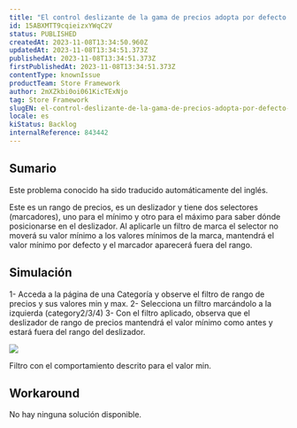 ```yaml
---
title: "El control deslizante de la gama de precios adopta por defecto el valor mínimo después de seleccionar un filtro."
id: 15ABXMTT9cqieizxYWqC2V
status: PUBLISHED
createdAt: 2023-11-08T13:34:50.960Z
updatedAt: 2023-11-08T13:34:51.373Z
publishedAt: 2023-11-08T13:34:51.373Z
firstPublishedAt: 2023-11-08T13:34:51.373Z
contentType: knownIssue
productTeam: Store Framework
author: 2mXZkbi0oi061KicTExNjo
tag: Store Framework
slugEN: el-control-deslizante-de-la-gama-de-precios-adopta-por-defecto-el-valor-minimo-despues-de-seleccionar-un-filtro
locale: es
kiStatus: Backlog
internalReference: 843442
---
```


## Sumario

<div class="alert alert-info">
  <p>Este problema conocido ha sido traducido automáticamente del inglés.</p>
</div>


Este es un rango de precios, es un deslizador y tiene dos selectores (marcadores), uno para el mínimo y otro para el máximo para saber dónde posicionarse en el deslizador.
Al aplicarle un filtro de marca el selector no moverá su valor mínimo a los valores mínimos de la marca, mantendrá el valor mínimo por defecto y el marcador aparecerá fuera del rango.


##

## Simulación


1- Acceda a la página de una Categoría y observe el filtro de rango de precios y sus valores min y max.
2- Selecciona un filtro marcándolo a la izquierda (category2/3/4)
3- Con el filtro aplicado, observa que el deslizador de rango de precios mantendrá el valor mínimo como antes y estará fuera del rango del deslizador.

 ![](https://vtexhelp.zendesk.com/attachments/token/RuhwOHLwbPslKpeZ4VUq4Y995/?name=image.png)

Filtro con el comportamiento descrito para el valor min.


##

## Workaround


No hay ninguna solución disponible.





